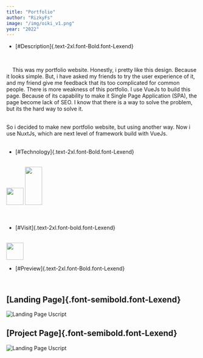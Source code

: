 ```yaml
---
title: "Portfolio"
author: "RizkyFs"
image: "/img/oiki_v1.png"
year: "2022"
---
```


- [#Description]{.text-2xl.font-Bold.font-Lexend}

<br>

&nbsp;&nbsp;&nbsp;&nbsp;This was my portfolio website. Honestly, i pretty like this design. Because it looks simple. But, i have asked my friends to try the user experience of it, and my friend give me feedback that its too complicated for common people. There is more weakness of this portfolio. I use VueJs to build this page. Because of its capability to make it Single Page Application (SPA), the page become lack of SEO. I know that there is a way to solve the problem, but its the hard way to solve it.
<br>
<br>

So i decided to make new portfolio website, but using another way. Now i use NuxtJs, which are next level of framework build with VueJs.
<br>
<br>

- [#Technology]{.text-2xl.font-Bold.font-Lexend}

<br>
<div class="flex gap-4">
<img src="/svg/vue.svg" width="45">
<img src="/svg/tailwindcss.svg" width="45" height="100">
</div>
<br>
<br>

- [#Visit]{.text-2xl.font-bold.font-Lexend}

<br>
<a href="https://github.com/iiTzKyy/my-portofolio" target="_blank">
<img src="/svg/github.svg" width="45">
</a>
<br>

- [#Preview]{.text-2xl.font-Bold.font-Lexend}

<br>

## [Landing Page]{.font-semibold.font-Lexend}

![Landing Page Uscript](/img/oiki_v1.png)

## [Project Page]{.font-semibold.font-Lexend}

![Landing Page Uscript](/img/oiki_v1.png)
<br>
